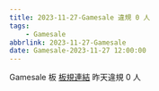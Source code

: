 ```yaml
---
title: 2023-11-27-Gamesale 違規 0 人
tags:
    - Gamesale
abbrlink: 2023-11-27-Gamesale
date: Gamesale-2023-11-27 12:00:00
---
```

Gamesale 板 [板規連結](https://www.ptt.cc/bbs/Gossiping/M.1637425085.A.07D.html)
昨天違規 0 人
